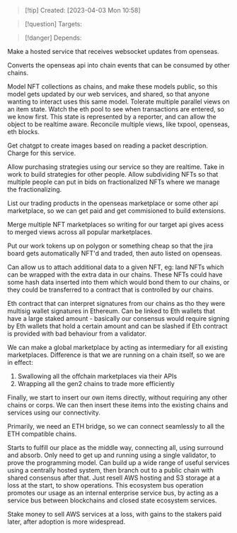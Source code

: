 
>[!tip] Created: [2023-04-03 Mon 10:58]

>[!question] Targets: 

>[!danger] Depends: 

Make a hosted service that receives websocket updates from openseas.

Converts the openseas api into chain events that can be consumed by other chains.

Model NFT collections as chains, and make these models public, so this model gets updated by our web services, and shared, so that anyone wanting to interact uses this same model.
Tolerate multiple parallel views on an item state.
Watch the eth pool to see when transactions are entered, so we know first.
This state is represented by a reporter, and can allow the object to be realtime aware.
Reconcile multiple views, like txpool, openseas, eth blocks.

Get chatgpt to create images based on reading a packet description.  Charge for this service.

Allow purchasing strategies using our service so they are realtime.
Take in work to build strategies for other people.
Allow subdividing NFTs so that multiple people can put in bids on fractionalized NFTs where we manage the fractionalizing.

List our trading products in the openseas marketplace or some other api marketplace, so we can get paid and get commisioned to build extensions.

Merge multiple NFT marketplaces so writing for our target api gives acess to merged views across all popular marketplaces.

Put our work tokens up on polygon or something cheap so that the jira board gets automatically NFT'd and traded, then auto listed on openseas.

Can allow us to attach additional data to a given NFT, eg: land NFTs which can be wrapped with the extra data in our chains.  These NFTs could have some hash data inserted into them which would bond them to our chains, or they could be transferred to a contract that is controlled by our chains.

Eth contract that can interpret signatures from our chains as tho they were multisig wallet signatures in Ethereum.  Can be linked to Eth wallets that have a large staked amount - basically our consensus would require signing by Eth wallets that hold a certain amount and can be slashed if Eth contract is provided with bad behaviour from a validator.

We can make a global marketplace by acting as intermediary for all existing marketplaces.  Difference is that we are running on a chain itself, so we are in effect:
1. Swallowing all the offchain marketplaces via their APIs
2. Wrapping all the gen2 chains to trade more efficiently

Finally, we start to insert our own items directly, without requiring any other chains or corps.  We can then insert these items into the existing chains and services using our connectivity.

Primarily, we need an ETH bridge, so we can connect seamlessly to all the ETH compatible chains.

Starts to fulfill our place as the middle way, connecting all, using surround and absorb.
Only need to get up and running using a single validator, to prove the programming model.  Can build up a wide range of useful services using a centrally hosted system, then branch out to a public chain with shared consensus after that.  Just resell AWS hosting and S3 storage at a loss at the start, to show operations.
This ecosystem bus operation promotes our usage as an internal enterprise service bus, by acting as a service bus between blockchains and closed state ecosystem services.

Stake money to sell AWS services at a loss, with gains to the stakers paid later, after adoption is more widespread.

